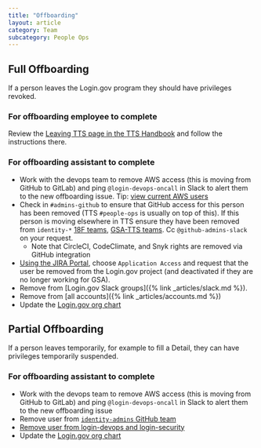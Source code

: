 ```yaml
---
title: "Offboarding"
layout: article
category: Team
subcategory: People Ops
---
```


## Full Offboarding

If a person leaves the Login.gov program they should have privileges revoked.

### For offboarding employee to complete

Review the [Leaving TTS page in the TTS Handbook](https://handbook.tts.gsa.gov/leaving-tts/#when-its-time-to-leave-tts) and follow the instructions there.

### For offboarding assistant to complete

- Work with the devops team to remove AWS access (this is moving from GitHub to GitLab) and ping `@login-devops-oncall` in Slack to alert them to the new offboarding issue.  Tip: [view current AWS users](https://github.com/18F/identity-devops/blob/main/terraform/master/global/main.tf#L93)
- Check in `#admins-github` to ensure that GitHub access for this person has been removed (TTS `#people-ops` is usually on top of this). If this person is moving elsewhere in TTS ensure they have been removed from `identity-*` [18F teams](https://github.com/orgs/18F/teams/), [GSA-TTS teams](https://github.com/orgs/GSA-TTS/teams/). Cc `@github-admins-slack` on your request.
  - Note that CircleCI, CodeClimate, and Snyk rights are removed via GitHub integration
- [Using the JIRA Portal](https://cm-jira.usa.gov/servicedesk/customer/portal/11), choose `Application Access` and request that the user be removed from the Login.gov project (and deactivated if they are no longer working for GSA).
- Remove from [Login.gov Slack groups]({% link _articles/slack.md %}).
- Remove from [all accounts]({% link _articles/accounts.md %})
- Update the [Login.gov org chart](https://docs.google.com/spreadsheets/d/1tiTR2ohdl0NIsrF4gJjNipEZ0z0oq1pOFWYjHg8Tbi0/edit#gid=0)

## Partial Offboarding

If a person leaves temporarily, for example to fill a Detail, they can have privileges temporarily suspended.

### For offboarding assistant to complete

- Work with the devops team to remove AWS access (this is moving from GitHub to GitLab) and ping `@login-devops-oncall` in Slack to alert them to the new offboarding issue
- Remove user from [`identity-admins` GitHub team](https://github.com/orgs/18F/teams/identity-admins/members?query=)
- [Remove user from login-devops and login-security](https://groups.google.com/a/gsa.gov/forum/#!myforums)
- Update the [Login.gov org chart](https://docs.google.com/spreadsheets/d/1tiTR2ohdl0NIsrF4gJjNipEZ0z0oq1pOFWYjHg8Tbi0/edit#gid=0)
